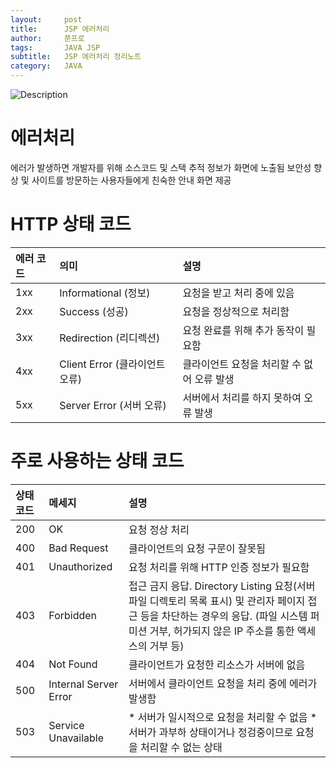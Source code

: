 ```yaml
---
layout:     post
title:      JSP 에러처리
author:     쭌프로
tags:       JAVA JSP
subtitle:   JSP 에러처리 정리노트
category:   JAVA
---
```


<!-- Start Writing Below in Markdown -->

![Description](https://alalstjr.github.io/jjunpro.github.io/img/java_bg.png)

# 에러처리

에러가 발생하면 개발자를 위해 소스코드 및 스택 추적 정보가 화면에 노출됨
보안성 향상 및 사이트를 방문하는 사용자들에게 친숙한 안내 화면 제공

# HTTP 상태 코드

| 에러 코드 | 의미 | 설명 |
| :--- | :--- | :--- |
| 1xx | Informational (정보) | 요청을 받고 처리 중에 있음 |
| 2xx | Success (성공) | 요청을 정상적으로 처리함 |
| 3xx | Redirection (리디렉션) | 요청 완료를 위해 추가 동작이 필요함 |
| 4xx | Client Error (클라이언트 오류) | 클라이언트 요청을 처리할 수 없어 오류 발생 |
| 5xx | Server Error (서버 오류) | 서버에서 처리를 하지 못하여 오류 발생 |

# 주로 사용하는 상태 코드

| 상태 코드 | 메세지 | 설명 |
| :--- | :--- | :--- |
| 200 | OK | 요청 정상 처리 |
| 400 | Bad Request | 클라이언트의 요청 구문이 잘못됨 |
| 401 | Unauthorized | 요청 처리를 위해 HTTP 인증 정보가 필요함 |
| 403 | Forbidden | 접근 금지 응답. Directory Listing 요청(서버 파일 디렉토리 목록 표시) 및 관리자 페이지 접근 등을 차단하는 경우의 응답. (파일 시스템 퍼미션 거부, 허가되지 않은 IP 주소를 통한 액세스의 거부 등) |
| 404 | Not Found | 클라이언트가 요청한 리소스가 서버에 없음 |
| 500 | Internal Server Error | 서버에서 클라이언트 요청을 처리 중에 에러가 발생함 |
| 503 | Service Unavailable | * 서버가 일시적으로 요청을 처리할 수 없음 * 서버가 과부하 상태이거나 정검중이므로 요청을 처리할 수 없는 상태 |
